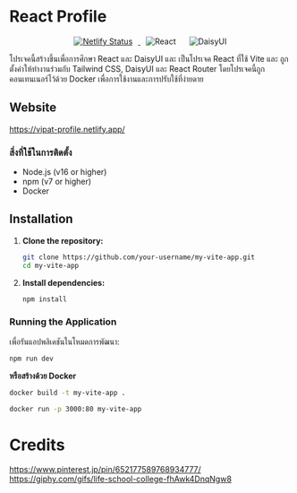 # React Profile

<p align="center">
  <a href="https://app.netlify.com/sites/vipat-profile/deploys">
    <img src="https://api.netlify.com/api/v1/badges/15f7e6ff-c1e1-45fa-a9bb-15e549e936bf/deploy-status" alt="Netlify Status" style="margin: 0 10px;">
  </a>
  <img src="https://img.shields.io/badge/react-%2320232a.svg?style=for-the-badge&logo=react&logoColor=%2361DAFB" alt="React" style="margin: 0 10px;">
  <img src="https://img.shields.io/badge/daisyui-5A0EF8?style=for-the-badge&logo=daisyui&logoColor=white" alt="DaisyUI" style="margin: 0 10px;">
</p>

โปรเจคนี้สร้างขึ้นเพื่อการศึกษา React และ DaisyUI และ เป็นโปรเจค React ที่ใช้ Vite และ ถูกตั้งค่าให้ทำงานร่วมกับ Tailwind CSS, DaisyUI และ React Router โดยโปรเจคนี้ถูกคอนเทนเนอร์ไว้ด้วย Docker เพื่อการใช้งานและการปรับใช้ที่ง่ายดาย

## Website

https://vipat-profile.netlify.app/

### สิ่งที่ใช้ในการติดตั้ง

- Node.js (v16 or higher)
- npm (v7 or higher)
- Docker

## Installation

1. **Clone the repository:**

    ```bash
    git clone https://github.com/your-username/my-vite-app.git
    cd my-vite-app
    ```
2. **Install dependencies:**

    ```bash
    npm install
    ```
### Running the Application

เพื่อรันแอปพลิเคชันในโหมดการพัฒนา:

```bash
npm run dev
```

**หรือสร้างด้วย Docker**

```bash
docker build -t my-vite-app .
```

```bash
docker run -p 3000:80 my-vite-app
```

# Credits

https://www.pinterest.jp/pin/652177589768934777/
https://giphy.com/gifs/life-school-college-fhAwk4DnqNgw8
